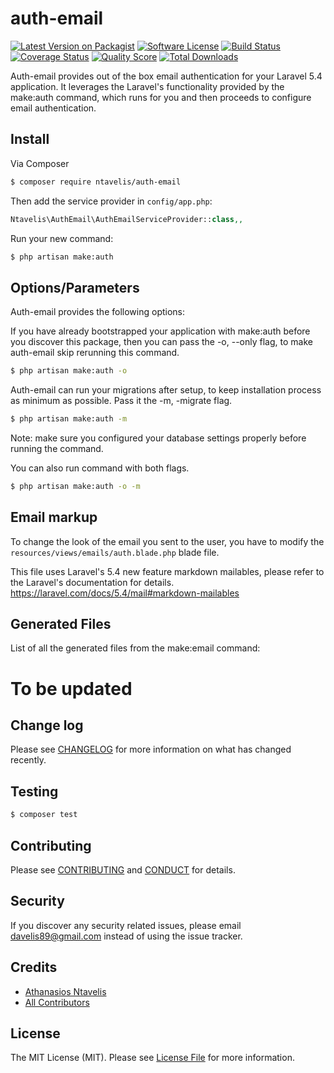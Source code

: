 # auth-email

[![Latest Version on Packagist][ico-version]][link-packagist]
[![Software License][ico-license]](LICENSE.md)
[![Build Status][ico-travis]][link-travis]
[![Coverage Status][ico-scrutinizer]][link-scrutinizer]
[![Quality Score][ico-code-quality]][link-code-quality]
[![Total Downloads][ico-downloads]][link-downloads]


Auth-email provides out of the box email authentication for your Laravel 5.4 application. It leverages the Laravel's functionality provided by the make:auth command, which runs for you and then proceeds to configure email authentication.

## Install

Via Composer

``` bash
$ composer require ntavelis/auth-email
```
Then add the service provider in `config/app.php`:

```php
Ntavelis\AuthEmail\AuthEmailServiceProvider::class,,
```

Run your new command:

``` bash
$ php artisan make:auth
```

## Options/Parameters

Auth-email provides the following options:

If you have already bootstrapped your application with make:auth before you discover this package, then you can pass the -o, --only flag, to make auth-email skip rerunning this command.

``` bash
$ php artisan make:auth -o
```

Auth-email can run your migrations after setup, to keep installation process as minimum as possible. Pass it the -m, -migrate flag.

``` bash
$ php artisan make:auth -m
```
Note: make sure you configured your database settings properly before running the command.

You can also run command with both flags.

``` bash
$ php artisan make:auth -o -m
```
## Email markup
To change the look of the email you sent to the user, you have to modify the `resources/views/emails/auth.blade.php` blade file.

This file uses Laravel's 5.4 new feature markdown mailables, please refer to the Laravel's documentation for details.
https://laravel.com/docs/5.4/mail#markdown-mailables

## Generated Files
List of all the generated files from the make:email command:

# To be updated

## Change log

Please see [CHANGELOG](CHANGELOG.md) for more information on what has changed recently.

## Testing

``` bash
$ composer test
```

## Contributing

Please see [CONTRIBUTING](CONTRIBUTING.md) and [CONDUCT](CONDUCT.md) for details.

## Security

If you discover any security related issues, please email davelis89@gmail.com instead of using the issue tracker.

## Credits

- [Athanasios Ntavelis][link-author]
- [All Contributors][link-contributors]

## License

The MIT License (MIT). Please see [License File](LICENSE.md) for more information.

[ico-version]: https://img.shields.io/packagist/v/ntavelis/auth-email.svg?style=flat-square
[ico-license]: https://img.shields.io/badge/license-MIT-brightgreen.svg?style=flat-square
[ico-travis]: https://img.shields.io/travis/ntavelis/auth-email/master.svg?style=flat-square
[ico-scrutinizer]: https://img.shields.io/scrutinizer/coverage/g/ntavelis/auth-email.svg?style=flat-square
[ico-code-quality]: https://img.shields.io/scrutinizer/g/ntavelis/auth-email.svg?style=flat-square
[ico-downloads]: https://img.shields.io/packagist/dt/ntavelis/auth-email.svg?style=flat-square

[link-packagist]: https://packagist.org/packages/ntavelis/auth-email
[link-travis]: https://travis-ci.org/ntavelis/auth-email
[link-scrutinizer]: https://scrutinizer-ci.com/g/ntavelis/auth-email/code-structure
[link-code-quality]: https://scrutinizer-ci.com/g/ntavelis/auth-email
[link-downloads]: https://packagist.org/packages/ntavelis/auth-email
[link-author]: https://github.com/ntavelis
[link-contributors]: ../../contributors
